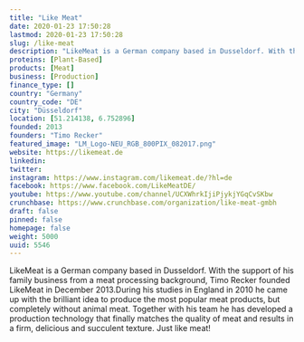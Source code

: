 ```yaml
---
title: "Like Meat"
date: 2020-01-23 17:50:28
lastmod: 2020-01-23 17:50:28
slug: /like-meat
description: "LikeMeat is a German company based in Dusseldorf. With the support of his family business from a meat processing background, Timo Recker founded LikeMeat in December 2013.During his studies in England in 2010 he came up with the brilliant idea to produce the most popular meat products, but completely without animal meat. Together with his team he has developed a production technology that finally matches the quality of meat and results in a firm, delicious and succulent texture. Just like meat!"
proteins: [Plant-Based]
products: [Meat]
business: [Production]
finance_type: []
country: "Germany"
country_code: "DE"
city: "Düsseldorf"
location: [51.214138, 6.752896]
founded: 2013
founders: "Timo Recker"
featured_image: "LM_Logo-NEU_RGB_800PIX_082017.png"
website: https://likemeat.de
linkedin: 
twitter: 
instagram: https://www.instagram.com/likemeat.de/?hl=de
facebook: https://www.facebook.com/LikeMeatDE/
youtube: https://www.youtube.com/channel/UCXWhrkIjiPjykjYGqCvSKbw
crunchbase: https://www.crunchbase.com/organization/like-meat-gmbh
draft: false
pinned: false
homepage: false
weight: 5000
uuid: 5546
---
```

LikeMeat is a German company based in Dusseldorf. With the support of his family business from a meat processing background, Timo Recker founded LikeMeat in December 2013.During his studies in England in 2010 he came up with the brilliant idea to produce the most popular meat products, but completely without animal meat. Together with his team he has developed a production technology that finally matches the quality of meat and results in a firm, delicious and succulent texture. Just like meat!
